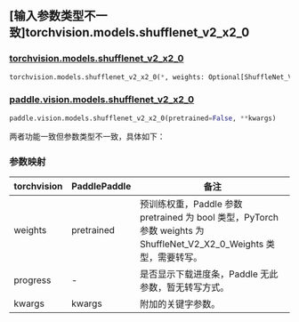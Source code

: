 ## [输入参数类型不一致]torchvision.models.shufflenet_v2_x2_0

### [torchvision.models.shufflenet_v2_x2_0](https://pytorch.org/vision/main/models/generated/torchvision.models.shufflenet_v2_x2_0.html)

```python
torchvision.models.shufflenet_v2_x2_0(*, weights: Optional[ShuffleNet_V2_X2_0_Weights] = None, progress: bool = True, **kwargs: Any)
```

### [paddle.vision.models.shufflenet_v2_x2_0](https://www.paddlepaddle.org.cn/documentation/docs/zh/api/paddle/vision/models/shufflenet_v2_x2_0_cn.html)

```python
paddle.vision.models.shufflenet_v2_x2_0(pretrained=False, **kwargs)
```

两者功能一致但参数类型不一致，具体如下：

### 参数映射

| torchvision | PaddlePaddle | 备注 |
| ----------- | ------------ | ---- |
| weights     | pretrained   | 预训练权重，Paddle 参数 pretrained 为 bool 类型，PyTorch 参数 weights 为 ShuffleNet_V2_X2_0_Weights 类型，需要转写。|
| progress    | -            | 是否显示下载进度条，Paddle 无此参数，暂无转写方式。|
| kwargs      | kwargs       | 附加的关键字参数。|
